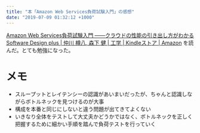```yaml
---
title: "本「Amazon Web Services負荷試験入門」の感想"
date: "2019-07-09 01:32:12 +1000"
---
```


[Amazon Web Services負荷試験入門 ――クラウドの性能の引き出し方がわかる Software Design plus | 仲川 樽八, 森下 健 | 工学 | Kindleストア | Amazon](https://www.amazon.co.jp/dp/B075SV3VN3) を読んだ。とても勉強になった。

# メモ

- スループットとレイテンシーの認識があいまいだったが、ちゃんと認識しながらボトルネックを見つけるのが大事
- 構成を本番と同じにしないと違う問題が出てきてよくない
- いきなり全体をテストして大丈夫かどうかではなく、ボトルネックを正しく把握するために細かい手順を踏んで負荷テストを行っていく
